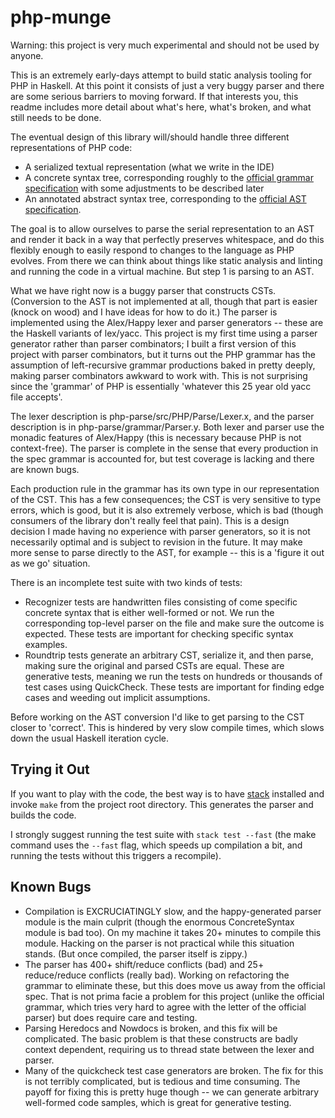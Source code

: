 php-munge
=========

Warning: this project is very much experimental and should not be used by anyone.

This is an extremely early-days attempt to build static analysis tooling for PHP in Haskell. At this point it consists of just a very buggy parser and there are some serious barriers to moving forward. If that interests you, this readme includes more detail about what's here, what's broken, and what still needs to be done.

The eventual design of this library will/should handle three different representations of PHP code:

* A serialized textual representation (what we write in the IDE)
* A concrete syntax tree, corresponding roughly to the [official grammar specification](https://github.com/php/php-langspec/blob/master/spec/19-grammar.md) with some adjustments to be described later
* An annotated abstract syntax tree, corresponding to the [official AST specification](https://wiki.php.net/rfc/abstract_syntax_tree).

The goal is to allow ourselves to parse the serial representation to an AST and render it back in a way that perfectly preserves whitespace, and do this flexibly enough to easily respond to changes to the language as PHP evolves. From there we can think about things like static analysis and linting and running the code in a virtual machine. But step 1 is parsing to an AST.

What we have right now is a buggy parser that constructs CSTs. (Conversion to the AST is not implemented at all, though that part is easier (knock on wood) and I have ideas for how to do it.) The parser is implemented using the Alex/Happy lexer and parser generators -- these are the Haskell variants of lex/yacc. This project is my first time using a parser generator rather than parser combinators; I built a first version of this project with parser combinators, but it turns out the PHP grammar has the assumption of left-recursive grammar productions baked in pretty deeply, making parser combinators awkward to work with. This is not surprising since the 'grammar' of PHP is essentially 'whatever this 25 year old yacc file accepts'.

The lexer description is php-parse/src/PHP/Parse/Lexer.x, and the parser description is in php-parse/grammar/Parser.y. Both lexer and parser use the monadic features of Alex/Happy (this is necessary because PHP is not context-free). The parser is complete in the sense that every production in the spec grammar is accounted for, but test coverage is lacking and there are known bugs.

Each production rule in the grammar has its own type in our representation of the CST. This has a few consequences; the CST is very sensitive to type errors, which is good, but it is also extremely verbose, which is bad (though consumers of the library don't really feel that pain). This is a design decision I made having no experience with parser generators, so it is not necessarily optimal and is subject to revision in the future. It may make more sense to parse directly to the AST, for example -- this is a 'figure it out as we go' situation.

There is an incomplete test suite with two kinds of tests:

* Recognizer tests are handwritten files consisting of come specific concrete syntax that is either well-formed or not. We run the corresponding top-level parser on the file and make sure the outcome is expected. These tests are important for checking specific syntax examples.
* Roundtrip tests generate an arbitrary CST, serialize it, and then parse, making sure the original and parsed CSTs are equal. These are generative tests, meaning we run the tests on hundreds or thousands of test cases using QuickCheck. These tests are important for finding edge cases and weeding out implicit assumptions.

Before working on the AST conversion I'd like to get parsing to the CST closer to 'correct'. This is hindered by very slow compile times, which slows down the usual Haskell iteration cycle.



Trying it Out
-------------

If you want to play with the code, the best way is to have [stack](https://docs.haskellstack.org/en/stable/README/) installed and invoke `make` from the project root directory. This generates the parser and builds the code.

I strongly suggest running the test suite with `stack test --fast` (the make command uses the `--fast` flag, which speeds up compilation a bit, and running the tests without this triggers a recompile).



Known Bugs
----------

* Compilation is EXCRUCIATINGLY slow, and the happy-generated parser module is the main culprit (though the enormous ConcreteSyntax module is bad too). On my machine it takes 20+ minutes to compile this module. Hacking on the parser is not practical while this situation stands. (But once compiled, the parser itself is zippy.)
* The parser has 400+ shift/reduce conflicts (bad) and 25+ reduce/reduce conflicts (really bad). Working on refactoring the grammar to eliminate these, but this does move us away from the official spec. That is not prima facie a problem for this project (unlike the official grammar, which tries very hard to agree with the letter of the official parser) but does require care and testing.
* Parsing Heredocs and Nowdocs is broken, and this fix will be complicated. The basic problem is that these constructs are badly context dependent, requiring us to thread state between the lexer and parser.
* Many of the quickcheck test case generators are broken. The fix for this is not terribly complicated, but is tedious and time consuming. The payoff for fixing this is pretty huge though -- we can generate arbitrary well-formed code samples, which is great for generative testing.
